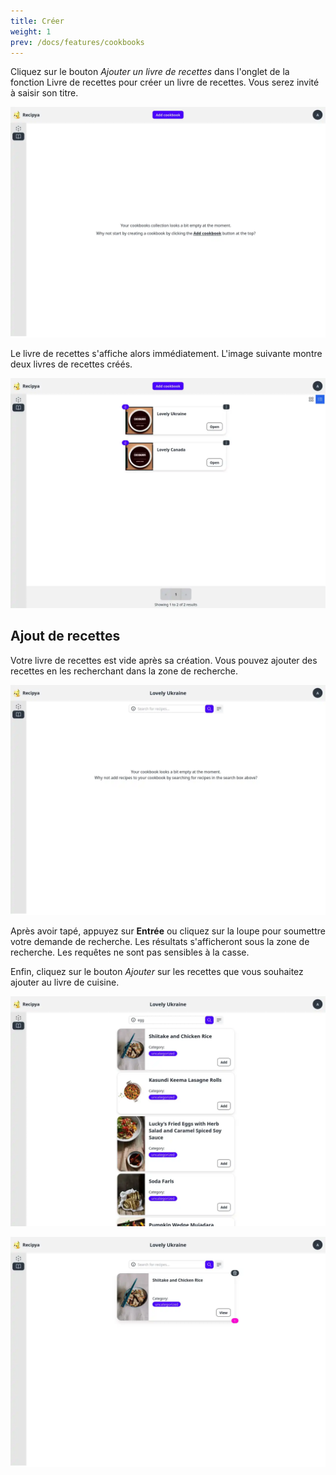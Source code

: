 ```yaml
---
title: Créer
weight: 1
prev: /docs/features/cookbooks
---
```


Cliquez sur le bouton *Ajouter un livre de recettes* dans l'onglet de la fonction Livre de recettes pour créer un livre de recettes. Vous serez invité à saisir son titre.

![](images/cookbook-add.webp)

Le livre de recettes s'affiche alors immédiatement. L'image suivante montre deux livres de recettes créés.

![](images/cookbooks-view.webp)

## Ajout de recettes

Votre livre de recettes est vide après sa création. Vous pouvez ajouter des recettes en les recherchant dans la zone de recherche.

![](images/cookbook-no-recipes.webp)

Après avoir tapé, appuyez sur **Entrée** ou cliquez sur la loupe pour soumettre votre demande de recherche. Les résultats
s'afficheront sous la zone de recherche. Les requêtes ne sont pas sensibles à la casse.

Enfin, cliquez sur le bouton *Ajouter* sur les recettes que vous souhaitez ajouter au livre de cuisine.

![](images/cookbook-search-results-add.webp)

![](images/cookbook-recipe-added.webp)
